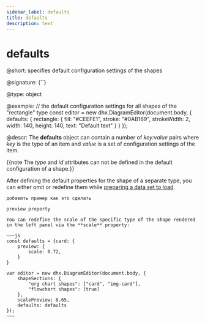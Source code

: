 ```yaml
---
sidebar_label: defaults
title: defaults
description: text
---
```


# defaults

@short: specifies default configuration settings of the shapes

@signature: {``}

@type: object

@example:
// the default configuration settings for all shapes of the "rectangle" type
const editor = new dhx.DiagramEditor(document.body, {
    defaults: {
        rectangle: {
            fill: "#CEEFE1",
            stroke: "#0AB169",
            strokeWidth: 2,
            width: 140,
            height: 140,
            text: "Default text"
        }
    }
});

@descr:
The **defaults** object can contain a number of *key:value* pairs where *key* is the type of an item and *value* is a set of configuration settings of the item.

{{note The *type* and *id* attributes can not be defined in the default configuration of a shape.}}

After defining the default properties for the shape of a separate type, you can either omit or redefine them while [preparing a data set to load](https://docs.dhtmlx.com/diagram/common_guides__loading_data.html#preparingdatatoload). 

```todo
добавить пример как это сделать
```

```todo
preview property

You can redefine the scale of the specific type of the shape rendered in the left panel via the **scale** property:

~~~js
const defaults = {card: {
	preview: {
		scale: 0.72, 
	}
}

var editor = new dhx.DiagramEditor(document.body, {
	shapeSections: {
		"org chart shapes": ["card", "img-card"],
		"flowchart shapes": [true]
    },
    scalePreview: 0.65,
	defaults: defaults		
});
~~~
```